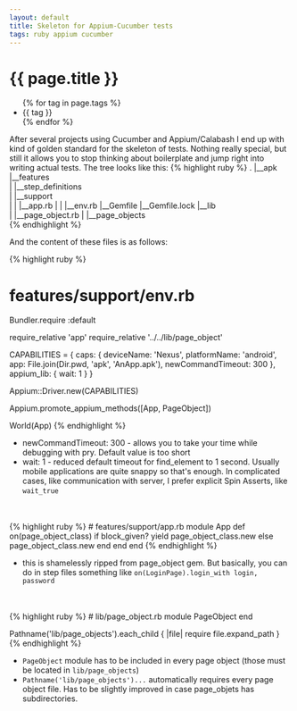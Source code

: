 ```yaml
---
layout: default
title: Skeleton for Appium-Cucumber tests
tags: ruby appium cucumber
---
```


# {{ page.title }}
<ul class="tags">
  {% for tag in page.tags %}
  <li>{{ tag }}</li>
  {% endfor %}
</ul>

After several projects using Cucumber and Appium/Calabash I end up with kind of golden standard for the skeleton of tests.
Nothing really special, but still it allows you to stop thinking about boilerplate and jump right into writing actual tests.
The tree looks like this:
{% highlight ruby %}
.
|__apk\
|__features\
| |__step_definitions\
| |__support\
| | |__app.rb
| | |__env.rb
|__Gemfile
|__Gemfile.lock
|__lib\
| |__page_object.rb
| |__page_objects\
{% endhighlight %}

And the content of these files is as follows:

{% highlight ruby %}
# features/support/env.rb
Bundler.require :default

require_relative 'app'
require_relative '../../lib/page_object'

CAPABILITIES = { caps: { deviceName: 'Nexus',
                         platformName: 'android',
                         app: File.join(Dir.pwd, 'apk', 'AnApp.apk'),
                         newCommandTimeout: 300
                       },
                 appium_lib: { wait: 1 } }

Appium::Driver.new(CAPABILITIES)

Appium.promote_appium_methods([App, PageObject])

World(App)
{% endhighlight %}
* newCommandTimeout: 300 - allows you to take your time while debugging with pry. Default value is too short
* wait: 1 - reduced default timeout for find_element to 1 second. Usually mobile applications are quite snappy so that's enough.
 In complicated cases, like communication with server, I prefer explicit Spin Asserts, like `wait_true`
<br />
<br />
{% highlight ruby %}
# features/support/app.rb
module App
  def on(page_object_class)
    if block_given?
      yield page_object_class.new
    else
      page_object_class.new
    end
  end
end
{% endhighlight %}

* this is shamelessly ripped from page_object gem. But basically, you can do in step files something like `on(LoginPage).login_with login, password`
<br />
<br />
{% highlight ruby %}
# lib/page_object.rb
module PageObject
end

Pathname('lib/page_objects').each_child { |file| require file.expand_path }
{% endhighlight %}

* `PageObject` module has to be included in every page object (those must be located in `lib/page_objects`)
* `Pathname('lib/page_objects')...` automatically requires every page object file. Has to be slightly improved in case page_objets has subdirectories.
